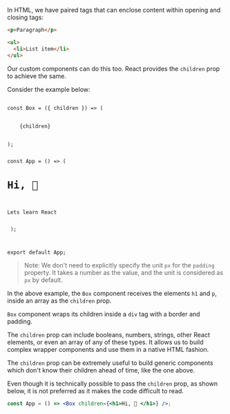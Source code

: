 In HTML, we have paired tags that can enclose content within opening and closing tags:

```html
<p>Paragraph</p>

<ul>
  <li>List item</li>
</ul>
```

Our custom components can do this too. React provides the `children` prop to achieve the same.

Consider the example below:

<codeblock language="reactjs" type="lesson">
<code>
const Box = ({ children }) => (
  <div
    style={{
      padding: 70,
      border: "1px solid darkgreen",
      width: "max-content",
    }}
  >
    {children}
  </div>
);

const App = () => (
  <Box>
    <h1>Hi, 👋 </h1>
    <p>Lets learn React</p>
  </Box>
);

export default App;
</code>
</codeblock>

> Note: We don't need to explicitly specify the unit `px` for the `padding` property. It takes a number as the value, and the unit is considered as `px` by default.

In the above example, the `Box` component receives the elements `h1` and `p`, inside an array as the `children` prop.

`Box` component wraps its children inside a `div` tag with a border and padding.

The `children` prop can include booleans, numbers, strings, other React elements, or even an array of any of these types. It allows us to build complex wrapper components and use them in a native HTML fashion.

The `children` prop can be extremely useful to build generic components which don't know their children ahead of time, like the one above.

Even though it is technically possible to pass the `children` prop, as shown below, it is not preferred as it makes the code difficult to read.

```jsx
const App = () => <Box children={<h1>Hi, 👋 </h1>} />;
```
